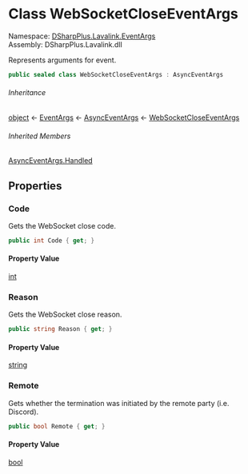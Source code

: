 # Class WebSocketCloseEventArgs

Namespace: [DSharpPlus.Lavalink.EventArgs](DSharpPlus.Lavalink.EventArgs.md)  
Assembly: DSharpPlus.Lavalink.dll

Represents arguments for <xref href="DSharpPlus.Lavalink.LavalinkGuildConnection.DiscordWebSocketClosed" data-throw-if-not-resolved="false"></xref> event.

```csharp
public sealed class WebSocketCloseEventArgs : AsyncEventArgs
```

###### Inheritance

[object](https://learn.microsoft.com/dotnet/api/system.object) ← 
[EventArgs](https://learn.microsoft.com/dotnet/api/system.eventargs) ← 
[AsyncEventArgs](DSharpPlus.AsyncEvents.AsyncEventArgs.md) ← 
[WebSocketCloseEventArgs](DSharpPlus.Lavalink.EventArgs.WebSocketCloseEventArgs.md)

###### Inherited Members

[AsyncEventArgs.Handled](DSharpPlus.AsyncEvents.AsyncEventArgs.md\#DSharpPlus\_AsyncEvents\_AsyncEventArgs\_Handled)

## Properties

### <a id="DSharpPlus_Lavalink_EventArgs_WebSocketCloseEventArgs_Code"></a>Code

Gets the WebSocket close code.

```csharp
public int Code { get; }
```

#### Property Value

[int](https://learn.microsoft.com/dotnet/api/system.int32)

### <a id="DSharpPlus_Lavalink_EventArgs_WebSocketCloseEventArgs_Reason"></a>Reason

Gets the WebSocket close reason.

```csharp
public string Reason { get; }
```

#### Property Value

[string](https://learn.microsoft.com/dotnet/api/system.string)

### <a id="DSharpPlus_Lavalink_EventArgs_WebSocketCloseEventArgs_Remote"></a>Remote

Gets whether the termination was initiated by the remote party (i.e. Discord).

```csharp
public bool Remote { get; }
```

#### Property Value

[bool](https://learn.microsoft.com/dotnet/api/system.boolean)

